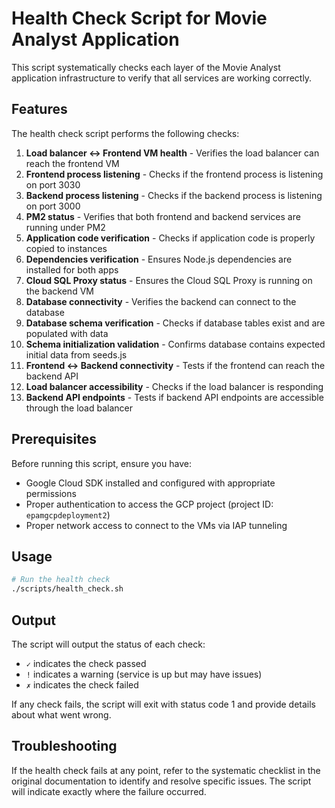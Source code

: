 # Health Check Script for Movie Analyst Application

This script systematically checks each layer of the Movie Analyst application infrastructure to verify that all services are working correctly.

## Features

The health check script performs the following checks:

1. **Load balancer ↔ Frontend VM health** - Verifies the load balancer can reach the frontend VM
2. **Frontend process listening** - Checks if the frontend process is listening on port 3030
3. **Backend process listening** - Checks if the backend process is listening on port 3000
4. **PM2 status** - Verifies that both frontend and backend services are running under PM2
5. **Application code verification** - Checks if application code is properly copied to instances
6. **Dependencies verification** - Ensures Node.js dependencies are installed for both apps
7. **Cloud SQL Proxy status** - Ensures the Cloud SQL Proxy is running on the backend VM
8. **Database connectivity** - Verifies the backend can connect to the database
9. **Database schema verification** - Checks if database tables exist and are populated with data
10. **Schema initialization validation** - Confirms database contains expected initial data from seeds.js
11. **Frontend ↔ Backend connectivity** - Tests if the frontend can reach the backend API
12. **Load balancer accessibility** - Checks if the load balancer is responding
13. **Backend API endpoints** - Tests if backend API endpoints are accessible through the load balancer

## Prerequisites

Before running this script, ensure you have:

- Google Cloud SDK installed and configured with appropriate permissions
- Proper authentication to access the GCP project (project ID: `epamgcpdeployment2`)
- Proper network access to connect to the VMs via IAP tunneling

## Usage

```bash
# Run the health check
./scripts/health_check.sh
```

## Output

The script will output the status of each check:
- `✓` indicates the check passed
- `!` indicates a warning (service is up but may have issues)
- `✗` indicates the check failed

If any check fails, the script will exit with status code 1 and provide details about what went wrong.

## Troubleshooting

If the health check fails at any point, refer to the systematic checklist in the original documentation to identify and resolve specific issues. The script will indicate exactly where the failure occurred.